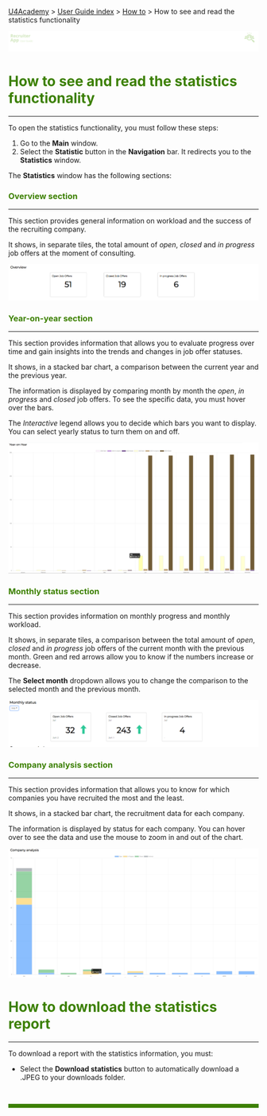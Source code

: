 [U4Academy](../../README.md) > [User Guide index](../README.md) > [How to](README.md) > How to see and read the statistics functionality

![banner](../../attachments/peque.png)

# <span style="color:#3C8000">How to see and read the statistics functionality</span>

---

To open the statistics functionality, you must follow these steps:

1. Go to the **Main** window.
1. Select the **Statistic** button in the **Navigation** bar. It redirects you to the **Statistics** window.

The **Statistics** window has the following sections:

### <span style="color:#3C8000">Overview section</span>

---

This section provides general information on workload and the success of the recruiting company.

It shows, in separate tiles, the total amount of _open_, _closed_ and _in progress_ job offers at the moment of consulting.

![overview](../../attachments/overview2.png)

### <span style="color:#3C8000">Year-on-year section</span>

---

This section provides information that allows you to evaluate progress over time and gain insights into the trends and changes in job offer statuses.

It shows, in a stacked bar chart, a comparison between the current year and the previous year.

The information is displayed by comparing month by month the _open_, _in progress_ and _closed_ job offers. To see the specific data, you must hover over the bars.

The _Interactive_ legend allows you to decide which bars you want to display. You can select yearly status to turn them on and off.

![yearonyear](../../attachments/yearonyear2.png)

### <span style="color:#3C8000">Monthly status section</span>

---

This section provides information on monthly progress and monthly workload.

It shows, in separate tiles, a comparison between the total amount of _open_, _closed_ and _in progress_ job offers of the current month with the previous month. Green and red arrows allow you to know if the numbers increase or decrease.

The **Select month** dropdown allows you to change the comparison to the selected month and the previous month.

![monthlystatus](../../attachments/monthly2.png)

### <span style="color:#3C8000">Company analysis section</span>

---

This section provides information that allows you to know for which companies you have recruited the most and the least.

It shows, in a stacked bar chart, the recruitment data for each company.

The information is displayed by status for each company. You can hover over to see the data and use the mouse to zoom in and out of the chart.

![companyanaysis](../../attachments/company2.png)

# <span style="color:#3C8000">How to download the statistics report</span>

---

To download a report with the statistics information, you must:

- Select the **Download statistics** button to automatically download a .JPEG to your downloads folder.

<br>
<hr style="height:8px;background-color:#3C8000">
